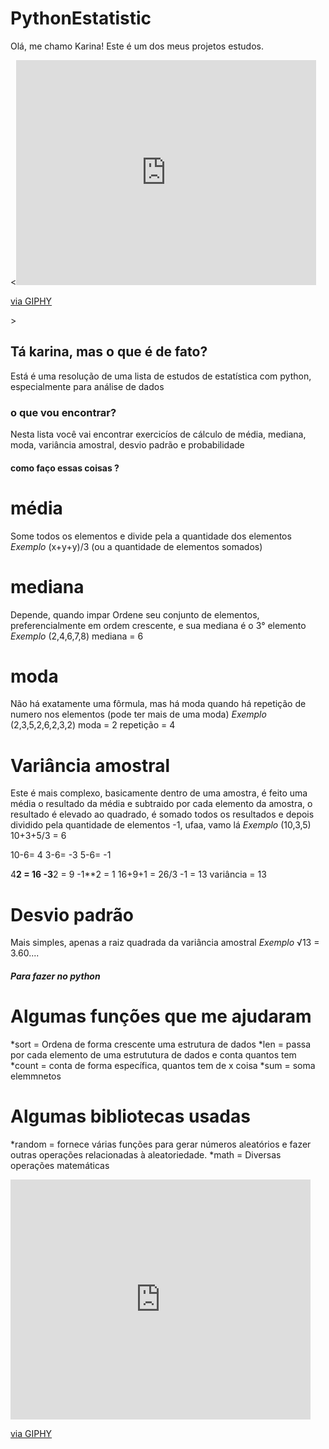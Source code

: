 # PythonEstatistic
Olá, me chamo Karina! Este é um dos meus projetos estudos.

<<iframe src="https://giphy.com/embed/vFKqnCdLPNOKc" width="480" height="360" style="" frameBorder="0" class="giphy-embed" allowFullScreen></iframe><p><a href="https://giphy.com/gifs/cat-lol-vFKqnCdLPNOKc">via GIPHY</a></p>>

## Tá karina, mas o que é de fato?
Está é uma resolução de uma lista de estudos de estatística com python, especialmente para análise de dados 

### o que vou encontrar?
Nesta lista você vai encontrar exercicíos de cálculo de média, mediana, moda, variância amostral, desvio padrão e probabilidade 

#### como faço essas coisas ?

# média 
Some todos os elementos e divide pela a quantidade dos elementos
*Exemplo*
(x+y+y)/3 (ou a quantidade de elementos somados)

# mediana
Depende, quando impar
Ordene seu conjunto de elementos, preferencialmente em ordem crescente, e sua mediana é o 3° elemento
*Exemplo*
(2,4,6,7,8)
mediana = 6

# moda
Não há exatamente uma fôrmula, mas há moda quando há repetição de numero nos elementos (pode ter mais de uma moda)
*Exemplo*
(2,3,5,2,6,2,3,2) 
moda = 2 
repetição = 4

# Variância amostral
Este é mais complexo, basicamente dentro de uma amostra, é feito uma média o resultado da média e subtraido por cada elemento da amostra, 
o resultado é elevado ao quadrado, é somado todos os resultados e depois dividido pela quantidade de elementos -1, ufaa, vamo lá
*Exemplo*
(10,3,5)
10+3+5/3 = 6

10-6= 4
3-6= -3
5-6= -1

4**2 = 16
-3**2 = 9
-1**2 = 1
16+9+1 = 26/3 -1 = 13
variância = 13

# Desvio padrão 
Mais simples, apenas a raiz quadrada da variância amostral
*Exemplo*
√13 = 3.60....

##### Para fazer no python 
# Algumas funções que me ajudaram 
*sort = Ordena de forma crescente uma estrutura de dados
*len = passa por cada elemento de uma estrututura de dados e conta quantos tem 
*count = conta de forma específica, quantos tem de x coisa 
*sum = soma elemmnetos 
# Algumas bibliotecas usadas
*random = fornece várias funções para gerar números aleatórios e fazer outras operações relacionadas à aleatoriedade.
*math = Diversas operações matemáticas

<iframe src="https://giphy.com/embed/HEOQ8abOwAxbHmpmTR" width="480" height="384" style="" frameBorder="0" class="giphy-embed" allowFullScreen></iframe><p><a href="https://giphy.com/gifs/math-calculate-hyper-cats-HEOQ8abOwAxbHmpmTR">via GIPHY</a></p>


